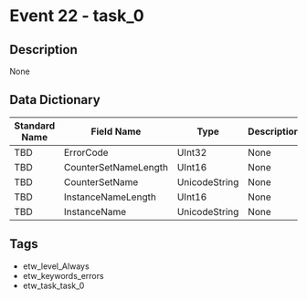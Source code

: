 # Event 22 - task_0

## Description
None

## Data Dictionary
|Standard Name|Field Name|Type|Description|Sample Value|
|---|---|---|---|---|
|TBD|ErrorCode|UInt32|None|`None`|
|TBD|CounterSetNameLength|UInt16|None|`None`|
|TBD|CounterSetName|UnicodeString|None|`None`|
|TBD|InstanceNameLength|UInt16|None|`None`|
|TBD|InstanceName|UnicodeString|None|`None`|

## Tags
* etw_level_Always
* etw_keywords_errors
* etw_task_task_0